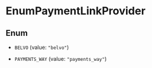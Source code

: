 

# EnumPaymentLinkProvider

## Enum


* `BELVO` (value: `"belvo"`)

* `PAYMENTS_WAY` (value: `"payments_way"`)



